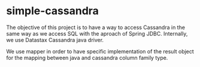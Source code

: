 # simple-cassandra
The objective of this project is to have a way to access Cassandra in the same way as we access SQL with the aproach of Spring JDBC.
Internally, we use Datastax Cassandra java driver.

We use mapper in order to have specific implementation of the result object for the mapping between java and cassandra column family type.
